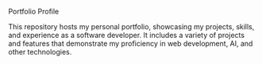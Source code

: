 Portfolio Profile

This repository hosts my personal portfolio, showcasing my projects, skills, and experience as a software developer. It includes a variety of projects and features that demonstrate my proficiency in web development, AI, and other technologies.
